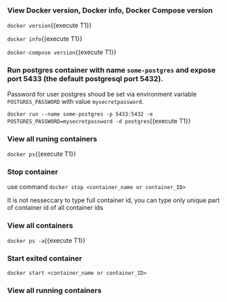 ### View Docker version, Docker info, Docker Compose version

`docker version`{{execute T1}}

`docker info`{{execute T1}}

`docker-compose version`{{execute T1}}

### Run postgres container with name `some-postgres` and expose port 5433 (the default postgresql port 5432).
Password for user postgres shoud be set via environment variable `POSTGRES_PASSWORD` with value `mysecretpassword`. 

`docker run --name some-postgres -p 5433:5432 -e POSTGRES_PASSWORD=mysecretpassword -d postgres`{{execute T1}}

### View all runing containers

`docker ps`{{execute T1}}

### Stop container

use command `docker stop <container_name or container_ID>` 

It is not nesseccary to type full container id, you can type only unique part of container id of all container ids 

### View all containers

`docker ps -a`{{execute T1}}

### Start exited container

`docker start <container_name or container_ID>`

### View all running containers


